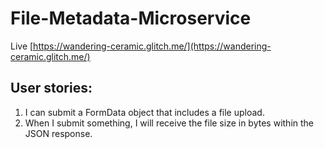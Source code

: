 # File-Metadata-Microservice
Live [https://wandering-ceramic.glitch.me/](https://wandering-ceramic.glitch.me/)

## User stories:
1. I can submit a FormData object that includes a file upload.
2. When I submit something, I will receive the file size in bytes within the JSON response.
